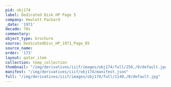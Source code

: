 ```yaml
---
pid: obj174
label: Dedicated Disk HP Page 5
company: Hewlett Packard
_date: '1971'
decade: 70s
commentary:
object_type: brochure
source: DedicatedDisc_HP_1971_Page_05
source_name:
order: '173'
layout: qatar_item
collection: temp_collection
thumbnail: "/img/derivatives/iiif/images/obj174/full/250,/0/default.jpg"
manifest: "/img/derivatives/iiif/obj174/manifest.json"
full: "/img/derivatives/iiif/images/obj174/full/1140,/0/default.jpg"
---
```

